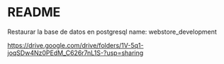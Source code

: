 # README

Restaurar la base de datos en postgresql 
name: webstore_development

https://drive.google.com/drive/folders/1V-5q1-joqSDw4Nz0PEdM_C626r7nL1S-?usp=sharing


